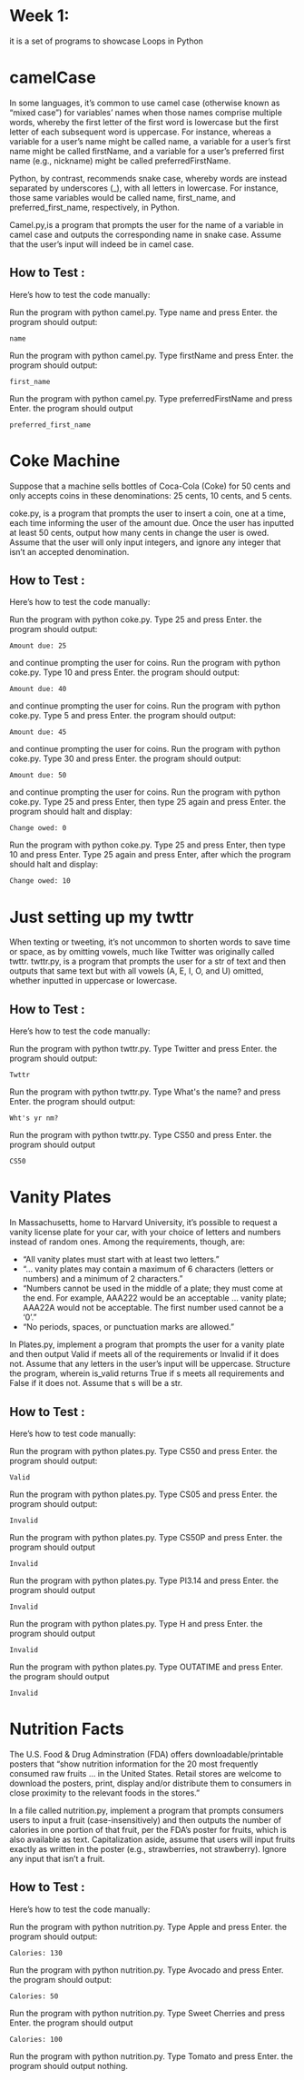 
# Week 1:
it is a set of programs to showcase Loops in Python

# camelCase 

In some languages, it’s common to use camel case (otherwise known as “mixed case”) for variables’ names when those names comprise multiple words, whereby the first letter of the first word is lowercase but the first letter of each subsequent word is uppercase. For instance, whereas a variable for a user’s name might be called name, a variable for a user’s first name might be called firstName, and a variable for a user’s preferred first name (e.g., nickname) might be called preferredFirstName.

Python, by contrast, recommends snake case, whereby words are instead separated by underscores (_), with all letters in lowercase. For instance, those same variables would be called name, first_name, and preferred_first_name, respectively, in Python.

Camel.py,is a program that prompts the user for the name of a variable in camel case and outputs the corresponding name in snake case. Assume that the user’s input will indeed be in camel case.
## How to Test :

Here’s how to test the code manually:

Run the program with python camel.py. Type name and press Enter. the program should output:

    name   

Run the program with python camel.py. Type firstName and press Enter. the program should output:

    first_name

Run the program with python camel.py. Type preferredFirstName and press Enter. the program should output

    preferred_first_name



# Coke Machine 
Suppose that a machine sells bottles of Coca-Cola (Coke) for 50 cents and only accepts coins in these denominations: 25 cents, 10 cents, and 5 cents.

coke.py, is a program that prompts the user to insert a coin, one at a time, each time informing the user of the amount due. Once the user has inputted at least 50 cents, output how many cents in change the user is owed. Assume that the user will only input integers, and ignore any integer that isn’t an accepted denomination.
## How to Test :
Here’s how to test the code manually:

Run the program with python coke.py. Type 25 and press Enter. the program should output:

    Amount due: 25   

and continue prompting the user for coins.
Run the program with python coke.py. Type 10 and press Enter. the program should output:

    Amount due: 40

and continue prompting the user for coins.
Run the program with python coke.py. Type 5 and press Enter. the program should output:

    Amount due: 45

and continue prompting the user for coins.
Run the program with python coke.py. Type 30 and press Enter. the program should output:

    Amount due: 50

and continue prompting the user for coins.
Run the program with python coke.py. Type 25 and press Enter, then type 25 again and press Enter. the program should halt and display:

    Change owed: 0

Run the program with python coke.py. Type 25 and press Enter, then type 10 and press Enter. Type 25 again and press Enter, after which the program should halt and display:

    Change owed: 10



# Just setting up my twttr 
When texting or tweeting, it’s not uncommon to shorten words to save time or space, as by omitting vowels, much like Twitter was originally called twttr. twttr.py, is a program that prompts the user for a str of text and then outputs that same text but with all vowels (A, E, I, O, and U) omitted, whether inputted in uppercase or lowercase.
## How to Test :
Here’s how to test the code manually:

Run the program with python twttr.py. Type Twitter and press Enter. the program should output:

    Twttr   

Run the program with python twttr.py. Type What's the name? and press Enter. the program should output:

    Wht's yr nm?

Run the program with python twttr.py. Type CS50 and press Enter. the program should output

    CS50

# Vanity Plates
In Massachusetts, home to Harvard University, it’s possible to request a vanity license plate for your car, with your choice of letters and numbers instead of random ones. Among the requirements, though, are:

- “All vanity plates must start with at least two letters.”
- “… vanity plates may contain a maximum of 6 characters (letters or numbers) and a minimum of 2 characters.”
- “Numbers cannot be used in the middle of a plate; they must come at the end. For example, AAA222 would be an acceptable … vanity plate; AAA22A would not be acceptable. The first number used cannot be a ‘0’.”
- “No periods, spaces, or punctuation marks are allowed.”

In Plates.py, implement a program that prompts the user for a vanity plate and then output Valid if meets all of the requirements or Invalid if it does not. Assume that any letters in the user’s input will be uppercase. Structure the program, wherein is_valid returns True if s meets all requirements and False if it does not. Assume that s will be a str. 
## How to Test :
Here’s how to test code manually:


Run the program with python plates.py. Type CS50 and press Enter. the program should output:

    Valid

Run the program with python plates.py. Type CS05 and press Enter. the program should output:

    Invalid

Run the program with python plates.py. Type CS50P and press Enter. the program should output

    Invalid

Run the program with python plates.py. Type PI3.14 and press Enter. the program should output

    Invalid

Run the program with python plates.py. Type H and press Enter. the program should output

    Invalid

Run the program with python plates.py. Type OUTATIME and press Enter. the program should output

    Invalid




# Nutrition Facts
The U.S. Food & Drug Adminstration (FDA) offers downloadable/printable posters that “show nutrition information for the 20 most frequently consumed raw fruits … in the United States. Retail stores are welcome to download the posters, print, display and/or distribute them to consumers in close proximity to the relevant foods in the stores.”

In a file called nutrition.py, implement a program that prompts consumers users to input a fruit (case-insensitively) and then outputs the number of calories in one portion of that fruit, per the FDA’s poster for fruits, which is also available as text. Capitalization aside, assume that users will input fruits exactly as written in the poster (e.g., strawberries, not strawberry). Ignore any input that isn’t a fruit.

## How to Test :
Here’s how to test the code manually:

Run the program with python nutrition.py. Type Apple and press Enter. the program should output:

    Calories: 130   

Run the program with python nutrition.py. Type Avocado and press Enter. the program should output:

    Calories: 50

Run the program with python nutrition.py. Type Sweet Cherries and press Enter. the program should output

    Calories: 100

Run the program with python nutrition.py. Type Tomato and press Enter. the program should output nothing.
